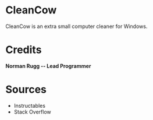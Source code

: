 # CleanCow
CleanCow is an extra small computer cleaner for Windows.
# Credits
**Norman Rugg -- Lead Programmer**
# Sources
- Instructables
- Stack Overflow
